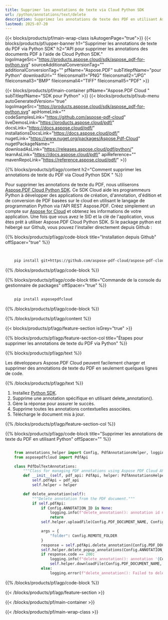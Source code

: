 ```yaml
---
title: Supprimer les annotations de texte via Cloud Python SDK
url: /python/annotations/text/delete
description: Supprimez les annotations de texte des PDF en utilisant Aspose.PDF Cloud SDK pour Python.
lastmod: 2025-07-20
---
```


{{< blocks/products/pf/main-wrap-class isAutogenPage="true">}}
{{< blocks/products/pf/upper-banner h1="Supprimer les annotations de texte du PDF via Python SDK" h2="API pour supprimer les annotations des documents PDF à l'aide de Cloud Python SDK." logoImageSrc="https://products.aspose.cloud/sdk/aspose_pdf-for-python.svg" sourceAdditionalConversionTag="" additionalConversionTag="" pfName="Aspose.PDF" subTitlepfName="pour Python" downloadUrl="" fileiconsmall1="PNG" fileiconsmall2="JPG" fileiconsmall3="BMP" fileiconsmall4="TIFF" fileiconsmall5="PDF" >}}

{{< blocks/products/pf/main-container pfName="Aspose.PDF Cloud " subTitlepfName="SDK pour Python" >}}
{{< blocks/products/pf/sub-menu autoGeneratedVersion="true" logoImageSrc="https://products.aspose.cloud/sdk/aspose_pdf-for-python.svg" apiHomeLink="" codeSamplesLink="https://github.com/aspose-pdf-cloud" liveDemosLink="https://products.aspose.cloud/pdf/" docsLink="https://docs.aspose.cloud/pdf/" installationsDocsLink="https://docs.aspose.cloud/pdf/" nugetLink="https://www.nuget.org/packages/Aspose.Pdf-Cloud" nugetPackageName="" downloadAsLink="https://releases.aspose.cloud/pdf/python/" learnAsLink="https://docs.aspose.cloud/pdf/" apiReference="" mavenRepoLink="https://reference.aspose.cloud/pdf/" >}}

{{% blocks/products/pf/agp/content h2="Comment supprimer les annotations de texte du PDF via Cloud Python SDK " %}}

Pour supprimer les annotations de texte du PDF, nous utiliserons
[Aspose.PDF Cloud Python SDK](https://products.aspose.cloud/pdf/python/). Ce SDK Cloud aide les programmeurs Python à développer des applications de création, d'annotation, d'édition et de conversion de PDF basées sur le cloud en utilisant le langage de programmation Python via l'API REST Aspose.PDF. Créez simplement un compte sur [Aspose for Cloud](https://dashboard.aspose.cloud/#/apps) et obtenez les informations de votre application. Une fois que vous avez le SID et la clé de l'application, vous êtes prêt à utiliser Aspose.PDF Cloud Python SDK. Si le package python est hébergé sur Github, vous pouvez l'installer directement depuis Github :

{{% blocks/products/pf/agp/code-block title="Installation depuis Github" offSpacer="true" %}}

```bash

     
    pip install git+https://github.com/aspose-pdf-cloud/aspose-pdf-cloud-python.git


```

{{% /blocks/products/pf/agp/code-block %}}

{{% blocks/products/pf/agp/code-block title="Commande de la console du gestionnaire de packages" offSpacer="true" %}}

```bash
     
    pip install asposepdfcloud

```

{{% /blocks/products/pf/agp/code-block %}}

{{% /blocks/products/pf/agp/content %}}

{{< blocks/products/pf/agp/feature-section isGrey="true" >}}

{{% blocks/products/pf/agp/feature-section-col title="Étapes pour supprimer les annotations de texte du PDF via Python" %}}

{{% blocks/products/pf/agp/text %}}

Les développeurs Aspose.PDF Cloud peuvent facilement charger et supprimer des annotations de texte du PDF en seulement quelques lignes de code.

{{% /blocks/products/pf/agp/text %}}

1. Installez [Python SDK](https://pypi.org/project/asposepdfcloud/).
1. Supprime une annotation spécifique en utilisant delete_annotation().
1. Gère la réponse pour assurer le succès.
1. Supprime toutes les annotations contextuelles associées.
1. Télécharge le document mis à jour.

{{% /blocks/products/pf/agp/feature-section-col %}}

{{% blocks/products/pf/agp/code-block title="Supprimer les annotations de texte du PDF en utilisant Python" offSpacer="" %}}

```python

    from annotations_helper import Config, PdfAnnotationsHelper, logging
    from asposepdfcloud import PdfApi

    class PdfDalTextAnnotations:
        """Class for managing PDF annotations using Aspose PDF Cloud API."""
        def __init__(self, pdf_api: PdfApi, helper: PdfAnnotationsHelper):
            self.pdfApi = pdf_api
            self.helper = helper

        def delete_annotation(self):
            """Delete annotation from the PDF document."""
            if self.pdfApi:
                if Config.ANNOTATION_ID is None:
                    logging.info(f"delete_annotation(): annotation id not defined!")
                    return
                self.helper.uploadFile(Config.PDF_DOCUMENT_NAME, Config.LOCAL_FOLDER, Config.REMOTE_FOLDER)

                args = {
                    "folder": Config.REMOTE_FOLDER
                }
                response = self.pdfApi.delete_annotation(Config.PDF_DOCUMENT_NAME, Config.ANNOTATION_ID, **args)
                self.helper.delete_popup_annotations(Config.ANNOTATION_ID)
                if response.code == 200:
                    logging.info(f"delete_annotation(): annotation '{Config.ANNOTATION_ID}' deleted from the document '{Config.PDF_DOCUMENT_NAME}'.")
                    self.helper.downloadFile(Config.PDF_DOCUMENT_NAME, Config.LOCAL_RESULT_DOCUMENT_NAME, Config.LOCAL_FOLDER, Config.REMOTE_FOLDER, "del_annotation_")
                else:
                    logging.error(f"delete_annotation(): Failed to delete annotation from the document. Response code: {response.code}")
```

{{% /blocks/products/pf/agp/code-block %}}

{{< /blocks/products/pf/agp/feature-section >}}

{{< /blocks/products/pf/main-container >}}

{{< /blocks/products/pf/main-wrap-class >}}
